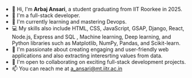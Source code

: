 - 👋 Hi, I'm **Arbaj Ansari**, a student graduating from IIT Roorkee in 2025.
- 👀 I'm a full-stack developer.
- 🌱 I'm currently learning and mastering Devops.
- 💻 My skills also include HTML, CSS, JavaScript, GSAP, Django, React, Node.js, Express and SQL , Machine learning, Deep learning, and Python libraries such as Matplotlib, NumPy, Pandas, and Scikit-learn.
- 🚀 I'm passionate about creating engaging and user-friendly web applications and also extracting interesrting values from data.
- 💞️ I'm open to collaborating on exciting full-stack development projects.
- 📫 You can reach me at a_ansari@mt.iitr.ac.in


